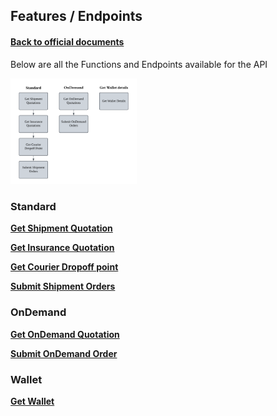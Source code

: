 ## Features / Endpoints

#### [Back to official documents](../README.md)

Below are all the Functions and Endpoints available for the API

<img src="../pictures/Features%20Chart.png" alt="Features Chart" style="width:40%; margin:0; padding:0;">

### Standard

**[Get Shipment Quotation](Standard/Get%20Shipment%20Quotation.md)**

**[Get Insurance Quotation](Standard/Get%20Insurance%20Quotation.md)**

**[Get Courier Dropoff point](Standard/Get%20Courier%20Dropoff%20point.md)**

**[Submit Shipment Orders](Standard/Submit%20Shipment%20Orders.md)**

### OnDemand

**[Get OnDemand Quotation](OnDemand/Get%20OnDemand%20Quotation.md)**

**[Submit OnDemand Order](OnDemand/Submit%20OnDemand%20Order.md)**

### Wallet

**[Get Wallet](Get%20Wallet.md)**
